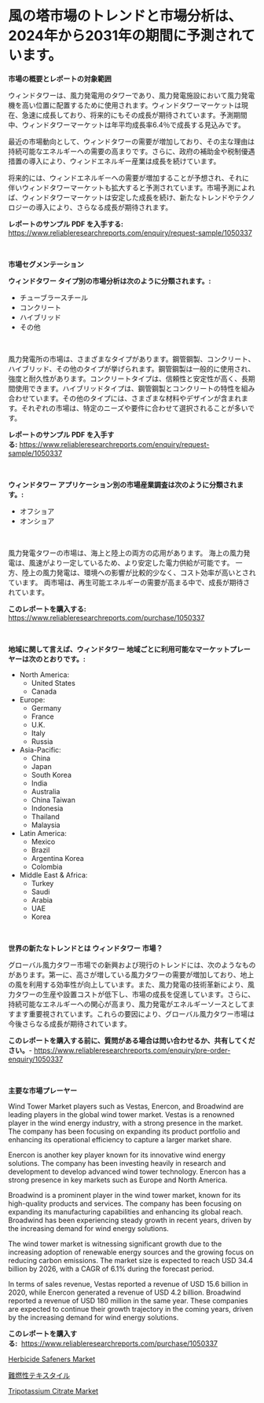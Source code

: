 <p><h1>風の塔市場のトレンドと市場分析は、2024年から2031年の期間に予測されています。</h1></p><p><strong>市場の概要とレポートの対象範囲</strong></p>
<p><p>ウィンドタワーは、風力発電用のタワーであり、風力発電施設において風力発電機を高い位置に配置するために使用されます。ウィンドタワーマーケットは現在、急速に成長しており、将来的にもその成長が期待されています。予測期間中、ウィンドタワーマーケットは年平均成長率6.4％で成長する見込みです。</p><p>最近の市場動向として、ウィンドタワーの需要が増加しており、その主な理由は持続可能なエネルギーへの需要の高まりです。さらに、政府の補助金や税制優遇措置の導入により、ウィンドエネルギー産業は成長を続けています。</p><p>将来的には、ウィンドエネルギーへの需要が増加することが予想され、それに伴いウィンドタワーマーケットも拡大すると予測されています。市場予測によれば、ウィンドタワーマーケットは安定した成長を続け、新たなトレンドやテクノロジーの導入により、さらなる成長が期待されます。</p></p>
<p><strong>レポートのサンプル PDF を入手する:</strong> <a href="https://www.reliableresearchreports.com/enquiry/request-sample/1050337">https://www.reliableresearchreports.com/enquiry/request-sample/1050337</a></p>
<p>&nbsp;</p>
<p><strong>市場セグメンテーション</strong></p>
<p><strong>ウィンドタワー タイプ別の市場分析は次のように分類されます。:</strong></p>
<p><ul><li>チューブラースチール</li><li>コンクリート</li><li>ハイブリッド</li><li>その他</li></ul></p>
<p>&nbsp;</p>
<p><p>風力発電所の市場は、さまざまなタイプがあります。鋼管鋼製、コンクリート、ハイブリッド、その他のタイプが挙げられます。鋼管鋼製は一般的に使用され、強度と耐久性があります。コンクリートタイプは、信頼性と安定性が高く、長期間使用できます。ハイブリッドタイプは、鋼管鋼製とコンクリートの特性を組み合わせています。その他のタイプには、さまざまな材料やデザインが含まれます。それぞれの市場は、特定のニーズや要件に合わせて選択されることが多いです。</p></p>
<p><strong>レポートのサンプル PDF を入手する:</strong>&nbsp;<a href="https://www.reliableresearchreports.com/enquiry/request-sample/1050337">https://www.reliableresearchreports.com/enquiry/request-sample/1050337</a></p>
<p>&nbsp;</p>
<p><strong> ウィンドタワー アプリケーション別の市場産業調査は次のように分類されます。:</strong></p>
<p><ul><li>オフショア</li><li>オンショア</li></ul></p>
<p>&nbsp;</p>
<p><p>風力発電タワーの市場は、海上と陸上の両方の応用があります。 海上の風力発電は、風速がより一定しているため、より安定した電力供給が可能です。 一方、陸上の風力発電は、環境への影響が比較的少なく、コスト効率が高いとされています。 両市場は、再生可能エネルギーの需要が高まる中で、成長が期待されています。</p></p>
<p><strong>このレポートを購入する:</strong>&nbsp; <a href="https://www.reliableresearchreports.com/purchase/1050337">https://www.reliableresearchreports.com/purchase/1050337</a></p>
<p>&nbsp;</p>
<p><strong>地域に関して言えば、ウィンドタワー 地域ごとに利用可能なマーケットプレーヤーは次のとおりです。:</strong></p>
<p><ul>
    <li>
        North America:
        <ul>
            <li>United States</li>
            <li>Canada</li>
        </ul>
    </li>
    <li>
        Europe:
        <ul>
            <li>Germany</li>
            <li>France</li>
            <li>U.K.</li>
            <li>Italy</li>
            <li>Russia</li>
        </ul>
    </li>
    <li>
        Asia-Pacific:
        <ul>
            <li>China</li>
            <li>Japan</li>
            <li>South Korea</li>
            <li>India</li>
            <li>Australia</li>
            <li>China Taiwan</li>
            <li>Indonesia</li>
            <li>Thailand</li>
            <li>Malaysia</li>
        </ul>
    </li>
    <li>
        Latin America:
        <ul>
            <li>Mexico</li>
            <li>Brazil</li>
            <li>Argentina Korea</li>
            <li>Colombia</li>
        </ul>
    </li>
    <li>
        Middle East & Africa:
        <ul>
            <li>Turkey</li>
            <li>Saudi</li>
            <li>Arabia</li>
            <li>UAE</li>
            <li>Korea</li>
        </ul>
    </li>
    </ul></p>
<p>&nbsp;</p>
<p><strong>世界の新たなトレンドとは ウィンドタワー 市場？</strong></p>
<p><p>グローバル風力タワー市場での新興および現行のトレンドには、次のようなものがあります。第一に、高さが増している風力タワーの需要が増加しており、地上の風を利用する効率性が向上しています。また、風力発電の技術革新により、風力タワーの生産や設置コストが低下し、市場の成長を促進しています。さらに、持続可能なエネルギーへの関心が高まり、風力発電がエネルギーソースとしてますます重要視されています。これらの要因により、グローバル風力タワー市場は今後さらなる成長が期待されています。</p></p>
<p><strong>このレポートを購入する前に、質問がある場合は問い合わせるか、共有してください。</strong>- <a href="https://www.reliableresearchreports.com/enquiry/pre-order-enquiry/1050337">https://www.reliableresearchreports.com/enquiry/pre-order-enquiry/1050337</a></p>
<p>&nbsp;</p>
<p><strong>主要な市場プレーヤー</strong></p>
<p><p>Wind Tower Market players such as Vestas, Enercon, and Broadwind are leading players in the global wind tower market. Vestas is a renowned player in the wind energy industry, with a strong presence in the market. The company has been focusing on expanding its product portfolio and enhancing its operational efficiency to capture a larger market share.</p><p>Enercon is another key player known for its innovative wind energy solutions. The company has been investing heavily in research and development to develop advanced wind tower technology. Enercon has a strong presence in key markets such as Europe and North America.</p><p>Broadwind is a prominent player in the wind tower market, known for its high-quality products and services. The company has been focusing on expanding its manufacturing capabilities and enhancing its global reach. Broadwind has been experiencing steady growth in recent years, driven by the increasing demand for wind energy solutions.</p><p>The wind tower market is witnessing significant growth due to the increasing adoption of renewable energy sources and the growing focus on reducing carbon emissions. The market size is expected to reach USD 34.4 billion by 2026, with a CAGR of 6.1% during the forecast period.</p><p>In terms of sales revenue, Vestas reported a revenue of USD 15.6 billion in 2020, while Enercon generated a revenue of USD 4.2 billion. Broadwind reported a revenue of USD 180 million in the same year. These companies are expected to continue their growth trajectory in the coming years, driven by the increasing demand for wind energy solutions.</p></p>
<p><strong>このレポートを購入する:</strong>&nbsp;&nbsp;<a href="https://www.reliableresearchreports.com/purchase/1050337">https://www.reliableresearchreports.com/purchase/1050337</a></p>
<p><p><a href="https://rainy-horn-d69.notion.site/Herbicide-Safeners-Market-Analysis-Examines-its-Scope-on-Growth-Opportunities-and-Forecasted-Trends-f2d53f70eb68430b99b28d1bc7f6225f">Herbicide Safeners Market</a></p><p><a href="https://github.com/zoetazuur/Market-Research-Report-List-1/blob/main/292548317494.md">難燃性テキスタイル</a></p><p><a href="https://woozy-pyroraptor-a1f.notion.site/Tripotassium-Citrate-Market-Analysis-Examines-its-Scope-on-Growth-Opportunities-and-Forecasted-Tren-76cbf8d08c20446a835fc630dbe55931">Tripotassium Citrate Market</a></p></p>